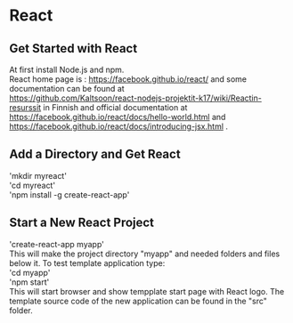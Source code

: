 # React
## Get Started with React
At first install Node.js and npm.  
React home page is : https://facebook.github.io/react/  and some documentation can be found at  
https://github.com/Kaltsoon/react-nodejs-projektit-k17/wiki/Reactin-resurssit in Finnish  and official documentation at
https://facebook.github.io/react/docs/hello-world.html and 
https://facebook.github.io/react/docs/introducing-jsx.html  .  
## Add a Directory and Get React
'mkdir myreact'  
'cd myreact'  
'npm install -g create-react-app'  
## Start a New React Project  
'create-react-app myapp'  
This will make the project directory "myapp" and needed folders and files below it.  To test template application type:  
'cd myapp'  
'npm start'  
This will start browser and show tempplate start page with React logo. 
The template source code of the new application can be found in the "src" folder.
